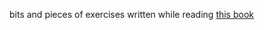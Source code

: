 bits and pieces of exercises written while reading [this book](https://pragprog.com/book/jwnode/node-js-the-right-way)

